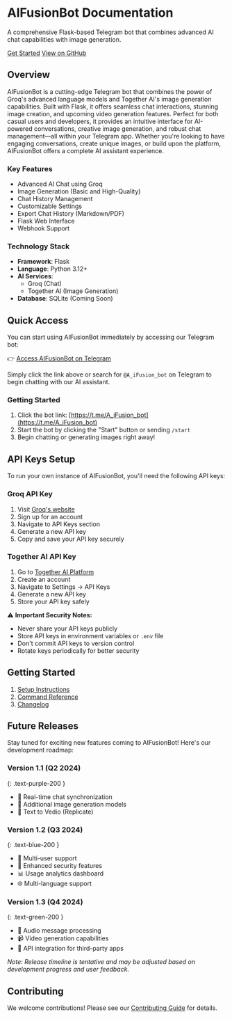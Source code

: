 # AIFusionBot Documentation

A comprehensive Flask-based Telegram bot that combines advanced AI chat capabilities with image generation.

[Get Started](#getting-started)
[View on GitHub](https://github.com/Amul-Thantharate/AIFusionBot)

## Overview

AIFusionBot is a cutting-edge Telegram bot that combines the power of Groq's advanced language models and Together AI's image generation capabilities. Built with Flask, it offers seamless chat interactions, stunning image creation, and upcoming video generation features. Perfect for both casual users and developers, it provides an intuitive interface for AI-powered conversations, creative image generation, and robust chat management—all within your Telegram app. Whether you're looking to have engaging conversations, create unique images, or build upon the platform, AIFusionBot offers a complete AI assistant experience.

### Key Features

- Advanced AI Chat using Groq
- Image Generation (Basic and High-Quality)
- Chat History Management
- Customizable Settings
- Export Chat History (Markdown/PDF)
- Flask Web Interface
- Webhook Support

### Technology Stack

- **Framework**: Flask
- **Language**: Python 3.12+
- **AI Services**:
  - Groq (Chat)
  - Together AI (Image Generation)
- **Database**: SQLite (Coming Soon)

## Quick Access

You can start using AIFusionBot immediately by accessing our Telegram bot:

👉 [Access AIFusionBot on Telegram](https://t.me/A_iFusion_bot)

Simply click the link above or search for `@A_iFusion_bot` on Telegram to begin chatting with our AI assistant.

### Getting Started

1. Click the bot link: [https://t.me/A_iFusion_bot](https://t.me/A_iFusion_bot)
2. Start the bot by clicking the "Start" button or sending `/start`
3. Begin chatting or generating images right away!

## API Keys Setup

To run your own instance of AIFusionBot, you'll need the following API keys:

### Groq API Key
1. Visit [Groq's website](https://console.groq.com)
2. Sign up for an account
3. Navigate to API Keys section
4. Generate a new API key
5. Copy and save your API key securely

### Together AI API Key
1. Go to [Together AI Platform](https://api.together.xyz)
2. Create an account
3. Navigate to Settings → API Keys
4. Generate a new API key
5. Store your API key safely

⚠️ **Important Security Notes:**
- Never share your API keys publicly
- Store API keys in environment variables or `.env` file
- Don't commit API keys to version control
- Rotate keys periodically for better security

## Getting Started

1. [Setup Instructions](setup.md)
2. [Command Reference](commands.md)
3. [Changelog](changelog.md)

## Future Releases

Stay tuned for exciting new features coming to AIFusionBot! Here's our development roadmap:

### Version 1.1 (Q2 2024)
{: .text-purple-200 }
- 🔄 Real-time chat synchronization
- 🎨 Additional image generation models
- 🎨 Text to Vedio (Replicate) 
### Version 1.2 (Q3 2024)
{: .text-blue-200 }
- 👥 Multi-user support
- 🔐 Enhanced security features
- 📊 Usage analytics dashboard
- 🌐 Multi-language support

### Version 1.3 (Q4 2024)
{: .text-green-200 }
- 🎵 Audio message processing
- 📹 Video generation capabilities
- 🔗 API integration for third-party apps

*Note: Release timeline is tentative and may be adjusted based on development progress and user feedback.*

## Contributing

We welcome contributions! Please see our [Contributing Guide](https://github.com/Amul-Thantharate/AIFusionBot/blob/main/CONTRIBUTING.md) for details.
